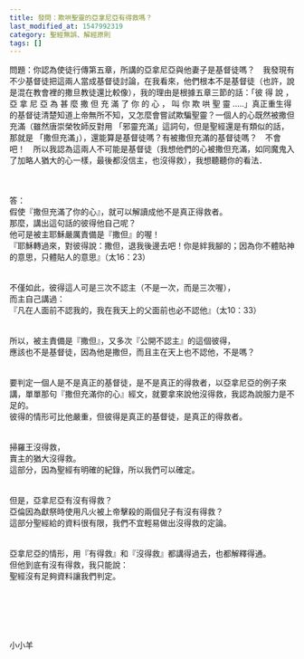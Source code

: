 ```yaml
---
title: 發問：欺哄聖靈的亞拿尼亞有得救嗎？
last_modified_at: 1547992319
category: 聖經無誤、解經原則
tags: []
---
```


<p>問題：你認為使徒行傳第五章，所講的亞拿尼亞與他妻子是基督徒嗎？　我發現有不少基督徒把這兩人當成基督徒討論，在我看來，他們根本不是基督徒（也許，說是混在教會裡的撒旦教徒還比較像），我的理由是根據五章三節的話：「彼 得 說 ， 亞 拿 尼 亞 為 甚 麼 撒 但 充 滿 了 你 的 心 ， 叫 你 欺 哄 聖 靈 .....」真正重生得的基督徒清楚知道上帝無所不知，又怎麼會嘗試欺騙聖靈？一個人的心既然被撒但充滿（雖然唐崇榮牧師反對用 「邪靈充滿」這詞句，但是聖經還是有類似的話，那就是 「撒但充滿」），還能算是基督徒嗎？有被撒但充滿的基督徒嗎？　不會吧！　所以我認為這兩人不可能是基督徒（我想他們的心被撒但充滿，如同魔鬼入了加略人猶大的心一樣，最後都沒信主，也沒得救），我想聽聽你的看法．<br/><!--more--><br/><br/><br/>答：<br/>假使『撒但充滿了你的心』，就可以解讀成他不是真正得救者。<br/>那麼，講出這句話的彼得他自己呢？<br/>他可是被主耶穌嚴厲責備是『撒但』的喔！<br/>『耶穌轉過來，對彼得說：撒但，退我後邊去吧！你是絆我腳的；因為你不體貼神的意思，只體貼人的意思』（太16：23）<br/><br/> <br/>不僅如此，彼得這人可是三次不認主（不是一次，而是三次喔），<br/>而主自己講過：<br/>『凡在人面前不認我的，我在我天上的父面前也必不認他』（太10：33）<br/><br/> <br/>所以，被主責備是『撒但』，又多次『公開不認主』的這個彼得，<br/>應該也不是基督徒，因為他是撒但，而且主在天上也不認他，不是嗎？<br/><br/> <br/>要判定一個人是不是真正的基督徒，是不是真正的得救者，以亞拿尼亞的例子來講，單單那句『撒但充滿你的心』經文，就要拿來說他沒得救，我認為說服力是不足的。<br/>彼得的情形可比他嚴重，但彼得是真正的基督徒，是真正的得救者。<br/> <br/><br/>掃羅王沒得救，<br/>賣主的猶大沒得救。<br/>這部分，因為聖經有明確的紀錄，所以我們可以確定。<br/> <br/><br/>但是，亞拿尼亞有沒有得救？<br/>亞倫因為獻祭時使用凡火被上帝擊殺的兩個兒子有沒有得救？<br/>這部分聖經給的資料很有限，我們不宜輕易做出沒得救的定論。<br/> <br/><br/>亞拿尼亞的情形，用『有得救』和『沒得救』都講得過去，也都解釋得通。<br/>但他到底有沒有得救，我只能說：<br/>聖經沒有足夠資料讓我們判定。<br/><br/><br/><br/><br/><br/><br/>小小羊<br/><br/><br/><br/><br/><br/><br/>
</p>